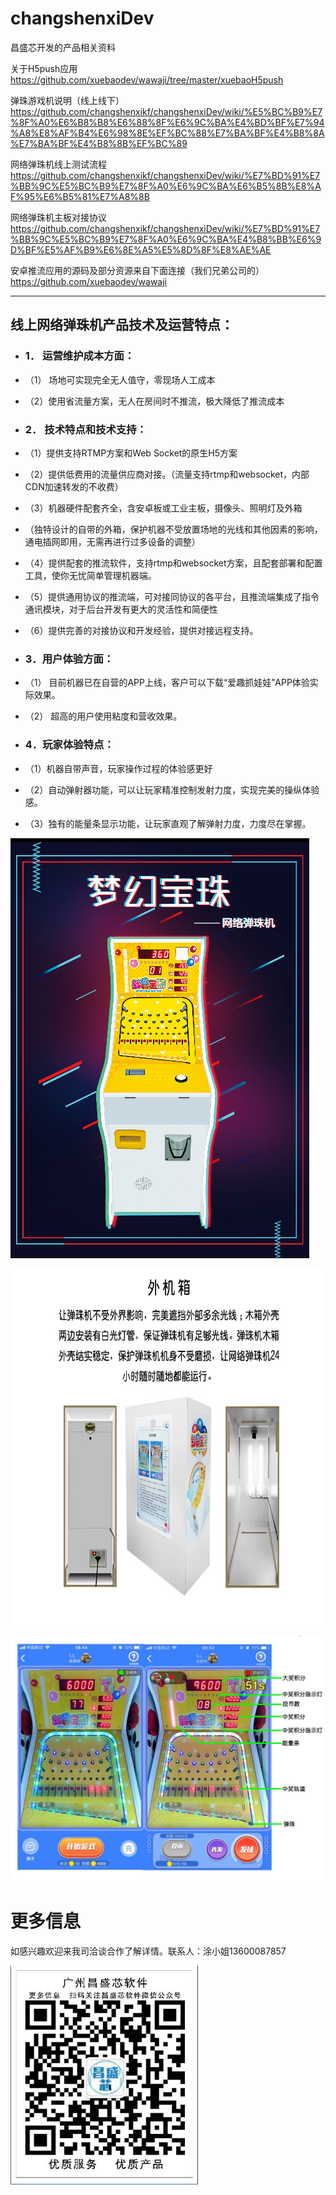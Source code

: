 ﻿# changshenxiDev
昌盛芯开发的产品相关资料

关于H5push应用 https://github.com/xuebaodev/wawaji/tree/master/xuebaoH5push

弹珠游戏机说明（线上线下） https://github.com/changshenxikf/changshenxiDev/wiki/%E5%BC%B9%E7%8F%A0%E6%B8%B8%E6%88%8F%E6%9C%BA%E4%BD%BF%E7%94%A8%E8%AF%B4%E6%98%8E%EF%BC%88%E7%BA%BF%E4%B8%8A%E7%BA%BF%E4%B8%8B%EF%BC%89 

网络弹珠机线上测试流程 https://github.com/changshenxikf/changshenxiDev/wiki/%E7%BD%91%E7%BB%9C%E5%BC%B9%E7%8F%A0%E6%9C%BA%E6%B5%8B%E8%AF%95%E6%B5%81%E7%A8%8B 

网络弹珠机主板对接协议 https://github.com/changshenxikf/changshenxiDev/wiki/%E7%BD%91%E7%BB%9C%E5%BC%B9%E7%8F%A0%E6%9C%BA%E4%B8%BB%E6%9D%BF%E5%AF%B9%E6%8E%A5%E5%8D%8F%E8%AE%AE 

安卓推流应用的源码及部分资源来自下面连接（我们兄弟公司的）
https://github.com/xuebaodev/wawaji

****************************************

## 线上网络弹珠机产品技术及运营特点：
* ### 1． 运营维护成本方面：<br>
* （1） 场地可实现完全无人值守，零现场人工成本<br>
* （2）使用省流量方案，无人在房间时不推流，极大降低了推流成本<br>

* ### 2． 技术特点和技术支持：<br>
* （1）提供支持RTMP方案和Web Socket的原生H5方案<br>
* （2）提供低费用的流量供应商对接。（流量支持rtmp和websocket，内部CDN加速转发的不收费）<br>
* （3）机器硬件配套齐全，含安卓板或工业主板，摄像头、照明灯及外箱<br>
* （独特设计的自带的外箱，保护机器不受放置场地的光线和其他因素的影响，通电插网即用，无需再进行过多设备的调整）<br>
* （4）提供配套的推流软件，支持rtmp和websocket方案，且配套部署和配置工具，使你无忧简单管理机器端。<br>
* （5）提供通用协议的推流端，可对接同协议的各平台，且推流端集成了指令通讯模块，对于后台开发有更大的灵活性和简便性<br>
* （6）提供完善的对接协议和开发经验，提供对接远程支持。<br>

* ### 3．用户体验方面：<br>
* （1） 目前机器已在自营的APP上线，客户可以下载“爱趣抓娃娃”APP体验实际效果。<br>
* （2） 超高的用户使用粘度和营收效果。<br>

* ### 4．玩家体验特点：<br>
* （1）机器自带声音，玩家操作过程的体验感更好<br>
* （2）自动弹射器功能，可以让玩家精准控制发射力度，实现完美的操纵体验感。<br>
* （3）独有的能量条显示功能，让玩家直观了解弹射力度，力度尽在掌握。<br>

![image](https://github.com/changshenxikf/changshenxiDev/blob/master/photo/%E7%BD%91%E7%BB%9C%E5%BC%B9%E7%8F%A0%E6%9C%BA%20%E5%A4%96%E8%A7%82.png)

<img width="700" height="570" src="https://github.com/changshenxikf/changshenxiDev/blob/master/photo/%E5%A4%96%E6%9C%BA%E7%AE%B1.png"/>

![image](https://github.com/changshenxikf/changshenxiDev/blob/master/photo/%E7%BD%91%E7%BB%9C%E5%BC%B9%E7%8F%A0%E6%9C%BAAPP%E6%88%90%E5%83%8F.jpg)


# 更多信息
如感兴趣欢迎来我司洽谈合作了解详情。联系人：涂小姐13600087857

<img width="300" height="350" src="https://github.com/changshenxikf/changshenxiDev/blob/master/photo/%E5%85%AC%E4%BC%97%E5%8F%B7.jpg"/>
